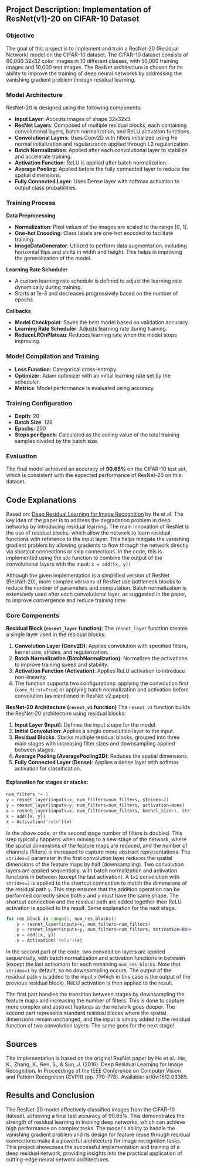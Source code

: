 ## Project Description: Implementation of ResNet(v1)-20 on CIFAR-10 Dataset

### Objective
The goal of this project is to implement and train a ResNet-20 (Residual Network) model on the CIFAR-10 dataset. The CIFAR-10 dataset consists of 60,000 32x32 color images in 10 different classes, with 50,000 training images and 10,000 test images. The ResNet architecture is chosen for its ability to improve the training of deep neural networks by addressing the vanishing gradient problem through residual learning.

### Model Architecture
ResNet-20 is designed using the following components:

- **Input Layer**: Accepts images of shape 32x32x3.
- **ResNet Layers**: Composed of multiple residual blocks, each containing convolutional layers, batch normalization, and ReLU activation functions.
- **Convolutional Layers**: Uses Conv2D with filters initialized using He normal initialization and regularization applied through L2 regularization.
- **Batch Normalization**: Applied after each convolutional layer to stabilize and accelerate training.
- **Activation Function**: ReLU is applied after batch normalization.
- **Average Pooling**: Applied before the fully connected layer to reduce the spatial dimensions.
- **Fully Connected Layer**: Uses Dense layer with softmax activation to output class probabilities.

### Training Process
**Data Preprocessing**
- **Normalization**: Pixel values of the images are scaled to the range [0, 1].
- **One-hot Encoding**: Class labels are one-hot encoded to facilitate training.
- **ImageDataGenerator**: Utilized to perform data augmentation, including horizontal flips and shifts in width and height. This helps in improving the generalization of the model.

**Learning Rate Scheduler**
- A custom learning rate schedule is defined to adjust the learning rate dynamically during training.
- Starts at 1e-3 and decreases progressively based on the number of epochs.

**Callbacks**
- **Model Checkpoint**: Saves the best model based on validation accuracy.
- **Learning Rate Scheduler**: Adjusts learning rate during training.
- **ReduceLROnPlateau**: Reduces learning rate when the model stops improving.

### Model Compilation and Training
- **Loss Function**: Categorical cross-entropy.
- **Optimizer**: Adam optimizer with an initial learning rate set by the scheduler.
- **Metrics**: Model performance is evaluated using accuracy.

### Training Configuration
- **Depth**: 20
- **Batch Size**: 128
- **Epochs**: 200
- **Steps per Epoch**: Calculated as the ceiling value of the total training samples divided by the batch size.

### Evaluation
The final model achieved an accuracy of **90.65%** on the CIFAR-10 test set, which is consistent with the expected performance of ResNet-20 on this dataset.

## Code Explanations
Based on: [Deep Residual Learning for Image Recognition](https://arxiv.org/abs/1512.03385) by He et al. The key idea of the paper is to address the degradation problem in deep networks by introducing residual learning. The main innovation of ResNet is the use of residual blocks, which allow the network to learn residual functions with reference to the input layer. This helps mitigate the vanishing gradient problem by allowing gradients to flow through the network directly via shortcut connections or skip connections. In the code, this is implemented using the `add` function to combine the output of the convolutional layers with the input: `x = add([x, y])`

Although the given implementation is a simplified version of ResNet (ResNet-20), more complex versions of ResNet use bottleneck blocks to reduce the number of parameters and computation. Batch normalization is extensively used after each convolutional layer, as suggested in the paper, to improve convergence and reduce training time.

### Core Components
**Residual Block (`resnet_layer` function)**: The `resnet_layer` function creates a single layer used in the residual blocks:
1. **Convolution Layer (Conv2D)**: Applies convolution with specified filters, kernel size, strides, and regularization.
2. **Batch Normalization (BatchNormalization)**: Normalizes the activations to improve training speed and stability.
3. **Activation Function (Activation)**: Applies ReLU activation to introduce non-linearity.
4. The function supports two configurations: applying the convolution first (`conv_first=True`) or applying batch normalization and activation before convolution (as mentioned in ResNet v2 paper).

**ResNet-20 Architecture (`resnet_v1` function)**
The `resnet_v1` function builds the ResNet-20 architecture using residual blocks:
1. **Input Layer (Input)**: Defines the input shape for the model.
2. **Initial Convolution**: Applies a single convolution layer to the input.
3. **Residual Blocks**: Stacks multiple residual blocks, grouped into three main stages with increasing filter sizes and downsampling applied between stages.
4. **Average Pooling (AveragePooling2D)**: Reduces the spatial dimensions.
5. **Fully Connected Layer (Dense)**: Applies a dense layer with softmax activation for classification.

#### Explanation for stages or stacks:
```python
num_filters *= 2
y = resnet_layer(inputs=x, num_filters=num_filters, strides=2)
y = resnet_layer(inputs=y, num_filters=num_filters, activation=None)
x = resnet_layer(inputs=x, num_filters=num_filters, kernel_size=1, strides=2, activation=None, batch_normalization=False)
x = add([x, y])
x = Activation("relu")(x)
```
In the above code, or the second stage number of filters is doubled. This step typically happens when moving to a new stage of the network, where the spatial dimensions of the feature maps are reduced, and the number of channels (filters) is increased to capture more abstract representations. The `strides=2` parameter in the first convolution layer reduces the spatial dimensions of the feature maps by half (downsampling). Two convolution layers are applied sequentially, with batch normalization and activation functions in between (except the last activation). A `1x1` convolution with `strides=2` is applied to the shortcut connection to match the dimensions of the residual path `y`. This step ensures that the addition operation can be performed correctly since both `x` and `y` must have the same shape. The shortcut connection and the residual path are added together then ReLU activation is applied to the result. Same explanation for the next stage. 

```Python
for res_block in range(1, num_res_blocks):
    y = resnet_layer(inputs=x, num_filters=num_filters)
    y = resnet_layer(inputs=y, num_filters=num_filters, activation=None)
    x = add([x, y])
    x = Activation('relu')(x)
```
In the second part of the code, two convolution layers are applied sequentially, with batch normalization and activation functions in between (except the last activation) for each remaining `num_res_blocks`. Note that `strides=1` by default, so no downsampling occurs. The output of the residual path `y` is added to the input `x` (which in this case is the output of the previous residual block). ReLU activation is then applied to the result.

The first part handles the transition between stages by downsampling the feature maps and increasing the number of filters. This is done to capture more complex and abstract features as the network goes deeper. The second part represents standard residual blocks where the spatial dimensions remain unchanged, and the input is simply added to the residual function of two convolution layers. The same goes for the next stage!

## Sources
The implementation is based on the original ResNet paper by He et al.:
He, K., Zhang, X., Ren, S., & Sun, J. (2016). Deep Residual Learning for Image Recognition. In Proceedings of the IEEE Conference on Computer Vision and Pattern Recognition (CVPR) (pp. 770-778). Available: arXiv:1512.03385.

## Results and Conclusion
The ResNet-20 model effectively classified images from the CIFAR-10 dataset, achieving a final test accuracy of 90.65%. This demonstrates the strength of residual learning in training deep networks, which can achieve high performance on complex tasks. The model's ability to handle the vanishing gradient problem and its design for feature reuse through residual connections make it a powerful architecture for image recognition tasks. This project showcases the successful implementation and training of a deep residual network, providing insights into the practical application of cutting-edge neural network architectures.
